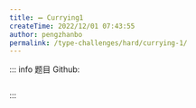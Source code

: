 ```yaml
---
title: ➖ Currying1
createTime: 2022/12/01 07:43:55
author: pengzhanbo
permalink: /type-challenges/hard/currying-1/
---
```


::: info 题目
Github: []()

```ts

```

:::
